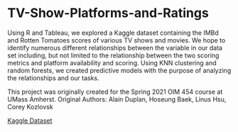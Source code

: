 # TV-Show-Platforms-and-Ratings

Using R and Tableau, we explored a Kaggle dataset containing the IMBd and Rotten Tomatoes scores of various TV shows and movies. We hope to identify numerous different relationships between the variable in our data set including, but not limited to the relationship between the two scoring metrics and platform availability and scoring. Using KNN clustering and random forests, we created predictive models with the purpose of analyzing the relationships and our tasks.

This project was originally created for the Spring 2021 OIM 454 course at UMass Amherst. 
Original Authors: Alain Duplan, Hoseung Baek, Linus Hsu, Corey Kozlovsk


[Kaggle Dataset](https://www.kaggle.com/ruchi798/tv-shows-on-netflix-prime-video-hulu-and-disney)
